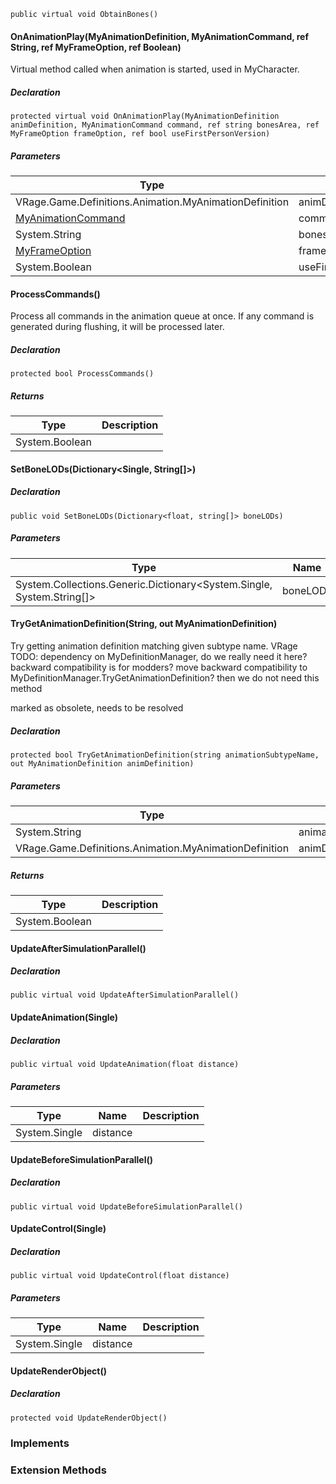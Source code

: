 ```
public virtual void ObtainBones()
```

#### OnAnimationPlay(MyAnimationDefinition, MyAnimationCommand, ref String, ref MyFrameOption, ref Boolean)

Virtual method called when animation is started, used in MyCharacter.

##### Declaration

```
protected virtual void OnAnimationPlay(MyAnimationDefinition animDefinition, MyAnimationCommand command, ref string bonesArea, ref MyFrameOption frameOption, ref bool useFirstPersonVersion)
```

##### Parameters

| Type | Name | Description |
| --- | --- | --- |
| VRage.Game.Definitions.Animation.MyAnimationDefinition | animDefinition |     |
| [MyAnimationCommand](https://keensoftwarehouse.github.io/SpaceEngineersModAPI/api/Sandbox.Game.Entities.MyAnimationCommand.html) | command |     |
| System.String | bonesArea |     |
| [MyFrameOption](https://keensoftwarehouse.github.io/SpaceEngineersModAPI/api/Sandbox.Game.Entities.MyFrameOption.html) | frameOption |     |
| System.Boolean | useFirstPersonVersion |     |

#### ProcessCommands()

Process all commands in the animation queue at once. If any command is generated during flushing, it will be processed later.

##### Declaration

```
protected bool ProcessCommands()
```

##### Returns

| Type | Description |
| --- | --- |
| System.Boolean |     |

#### SetBoneLODs(Dictionary<Single, String\[\]>)

##### Declaration

```
public void SetBoneLODs(Dictionary<float, string[]> boneLODs)
```

##### Parameters

| Type | Name | Description |
| --- | --- | --- |
| System.Collections.Generic.Dictionary<System.Single, System.String\[\]> | boneLODs |     |

#### TryGetAnimationDefinition(String, out MyAnimationDefinition)

Try getting animation definition matching given subtype name. VRage TODO: dependency on MyDefinitionManager, do we really need it here? backward compatibility is for modders? move backward compatibility to MyDefinitionManager.TryGetAnimationDefinition? then we do not need this method

marked as obsolete, needs to be resolved

##### Declaration

```
protected bool TryGetAnimationDefinition(string animationSubtypeName, out MyAnimationDefinition animDefinition)
```

##### Parameters

| Type | Name | Description |
| --- | --- | --- |
| System.String | animationSubtypeName |     |
| VRage.Game.Definitions.Animation.MyAnimationDefinition | animDefinition |     |

##### Returns

| Type | Description |
| --- | --- |
| System.Boolean |     |

#### UpdateAfterSimulationParallel()

##### Declaration

```
public virtual void UpdateAfterSimulationParallel()
```

#### UpdateAnimation(Single)

##### Declaration

```
public virtual void UpdateAnimation(float distance)
```

##### Parameters

| Type | Name | Description |
| --- | --- | --- |
| System.Single | distance |     |

#### UpdateBeforeSimulationParallel()

##### Declaration

```
public virtual void UpdateBeforeSimulationParallel()
```

#### UpdateControl(Single)

##### Declaration

```
public virtual void UpdateControl(float distance)
```

##### Parameters

| Type | Name | Description |
| --- | --- | --- |
| System.Single | distance |     |

#### UpdateRenderObject()

##### Declaration

```
protected void UpdateRenderObject()
```

### Implements

### Extension Methods